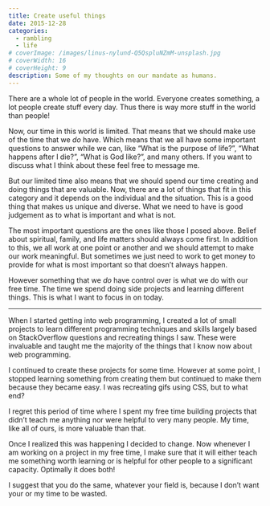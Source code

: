 ```yaml
---
title: Create useful things
date: 2015-12-28
categories:
  - rambling
  - life
# coverImage: /images/linus-nylund-Q5QspluNZmM-unsplash.jpg
# coverWidth: 16
# coverHeight: 9
description: Some of my thoughts on our mandate as humans.
---
```


There are a whole lot of people in the world. Everyone creates something, a lot people create stuff every day. Thus there is way more stuff in the world than people!

Now, our time in this world is limited. That means that we should make use of the time that we _do_ have. Which means that we all have some important questions to answer while we can, like “What is the purpose of life?”, “What happens after I die?”, “What is God like?”, and many others. If you want to discuss what I think about these feel free to message me.

But our limited time also means that we should spend our time creating and doing things that are valuable. Now, there are a lot of things that fit in this category and it depends on the individual and the situation. This is a good thing that makes us unique and diverse. What we need to have is good judgement as to what is important and what is not.

The most important questions are the ones like those I posed above. Belief about spiritual, family, and life matters should always come first. In addition to this, we all work at one point or another and we should attempt to make our work meaningful. But sometimes we just need to work to get money to provide for what is most important so that doesn’t always happen.

However something that we _do_ have control over is what we do with our free time. The time we spend doing side projects and learning different things. This is what I want to focus in on today.

<hr>

When I started getting into web programming, I created a lot of small projects to learn different programming techniques and skills largely based on StackOverflow questions and recreating things I saw. These were invaluable and taught me the majority of the things that I know now about web programming.

I continued to create these projects for some time. However at some point, I stopped learning something from creating them but continued to make them because they became easy. I was recreating gifs using CSS, but to what end?

I regret this period of time where I spent my free time building projects that didn’t teach me anything nor were helpful to very many people. My time, like all of ours, is more valuable than that.

Once I realized this was happening I decided to change. Now whenever I am working on a project in my free time, I make sure that it will either teach me something worth learning or is helpful for other people to a significant capacity. Optimally it does both!

I suggest that you do the same, whatever your field is, because I don’t want your or my time to be wasted.
